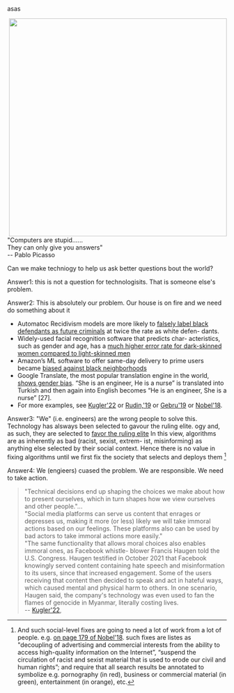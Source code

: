 asas

<img align = right width=500 src="https://i.pinimg.com/originals/2c/97/b4/2c97b421c756a19468b58546202160e1.jpg">

"Computers are stupid......    
They can only give you answers"       
-- Pablo Picasso

Can we make techniogy to help us ask better questions bout the world?

Answer1: this is not a question for technologisits.  That is someone else's
problem.


Answer2: This is absolutely our problem. Our house is on fire and we need do
something about it

- Automatoc Recidivism models are more likely to 
[falsely label black defendants as future criminals](https://www.propublica.org/article/machine-bias-risk-assessments-in-criminal-sentencing)
 at twice the rate as white defen-
dants.
- Widely-used facial recognition software that predicts char-
acteristics, such as gender and age, has a 
[much higher error rate for dark-skinned women compared to light-skinned
men](https://news.mit.edu/2018/study-finds-gender-skin-type-bias-artificial-intelligence-systems-0212)
- Amazon’s ML software to offer same-day delivery to prime
users became [biased against black neighborhoods](https://www.businessinsider.com/how-algorithms-can-be-racist-2016-4)
- Google Translate, the most popular translation engine in
the world, [shows gender bias](https://www.science.org/doi/10.1126/science.aal4230). 
“She is an engineer, He is a
nurse” is translated into Turkish and then again into English
becomes “He is an engineer, She is a nurse” [27].
- For more examples, see 
[Kugler'22](https://cacm.acm.org/magazines/2022/4/259390-technologys-impact-on-morality/fulltext) or
[Rudin,'19](https://arxiv.org/pdf/1811.10154.pdf) or
[Gebru'19](https://arxiv.org/pdf/1908.06165.pdf) or
[Nobel'18](https://www.biblio.com/9781479837243).

Answer3: "We" (i.e. engineers) are the wrong people to solve this.
Technology has alsways been selected to gavour the ruling elite.
ogy and, as such, they are selected to [favor the ruling elite](https://www.google.com/books/edition/America_by_Design/LBYlAV6VmpwC?hl=en&gbpv=0)
In
this view, algorithms are as inherently as bad (racist, sexist, extrem-
ist, misinforming) as anything else selected by their social context.
Hence there is no value in fixing algorithms until we first fix the
society that selects and deploys them [^1]


Answer4: We (engieers) cuased the problem. We are responsible. We need to take action. 

> "Technical decisions end up shaping the choices we make about how to present ourselves, 
which in turn shapes how we view ourselves and other people."...   
"Social media platforms can serve us content that enrages or
depresses us, making it more (or less) likely we will take immoral
actions based on our feelings. These platforms also can be used by
bad actors to take immoral actions more easily."    
"The same functionality that allows moral choices also enables immoral ones, as 
Facebook whistle- blower Francis Haugen told the U.S. Congress. Haugen testified in 
October 2021 that Facebook knowingly served content containing hate speech and misinformation 
to its users, since that increased engagement. Some of the users receiving that content then 
decided to speak and act in hateful ways, which caused mental and physical harm to others. 
In one scenario, Haugen said, the company's technology was even used to fan the flames of genocide in Myanmar, literally costing lives.   
-- [Kugler'22](https://cacm.acm.org/magazines/2022/4/259390-technologys-impact-on-morality/fulltext),


[^1]: And such social-level fixes are going to need a  lot of work from a lot of people.  e.g. [on page 179 of Nobel'18](https://www.biblio.com/9781479837243). such fixes are listes as "decoupling of advertising and commercial interests from the ability to access high-quality information on the Internet”, “suspend the circulation of racist and sexist material that is used to erode our civil and human rights”; and require that all search results be annotated to symbolize e.g. pornography (in red), business or commercial material (in green), entertainment (in orange), etc.
